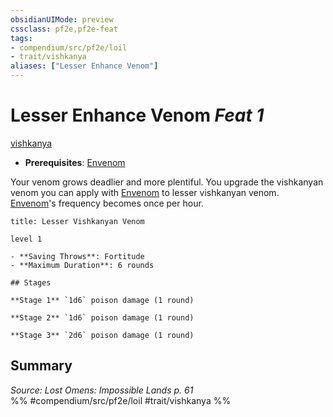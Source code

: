 ```yaml
---
obsidianUIMode: preview
cssclass: pf2e,pf2e-feat
tags:
- compendium/src/pf2e/loil
- trait/vishkanya
aliases: ["Lesser Enhance Venom"]
---
```

# Lesser Enhance Venom  *Feat 1*  
[vishkanya](rules/traits/vishkanya-loil.md "Vishkanya Ancestry & Heritage Trait")  

- **Prerequisites**: [Envenom](rules/actions/envenom-loil.md)

Your venom grows deadlier and more plentiful. You upgrade the vishkanyan venom you can apply with [Envenom](rules/actions/envenom-loil.md) to lesser vishkanyan venom. [Envenom](rules/actions/envenom-loil.md)'s frequency becomes once per hour.

```ad-inline-affliction
title: Lesser Vishkanyan Venom

level 1

- **Saving Throws**: Fortitude
- **Maximum Duration**: 6 rounds

## Stages

**Stage 1** `1d6` poison damage (1 round)

**Stage 2** `1d6` poison damage (1 round)

**Stage 3** `2d6` poison damage (1 round)
```

## Summary

*Source: Lost Omens: Impossible Lands p. 61*  
%% #compendium/src/pf2e/loil #trait/vishkanya %%
